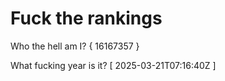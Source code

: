 # Fuck the rankings

Who the hell am I?
{ 16167357 }

What fucking year is it?
[ 2025-03-21T07:16:40Z ]
